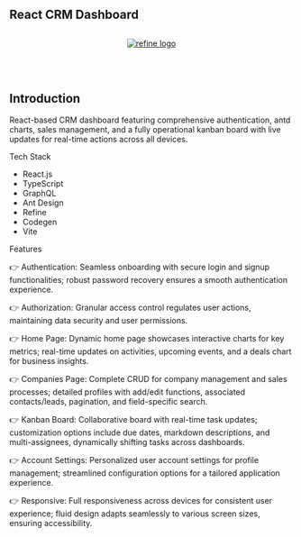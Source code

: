 ## React CRM Dashboard

<div align="center" style="margin: 30px;">
    <a href="https://refine.dev">
    <img alt="refine logo" src="https://refine.ams3.cdn.digitaloceanspaces.com/readme/refine-readme-banner.png">
    </a>
</div>
<br/>

## Introduction
React-based CRM dashboard featuring comprehensive authentication, antd charts, sales management, and a fully operational kanban board with live updates for real-time actions across all devices.

Tech Stack

- React.js
- TypeScript
- GraphQL
- Ant Design
- Refine
- Codegen
- Vite

Features

👉 Authentication: Seamless onboarding with secure login and signup functionalities; robust password recovery ensures a smooth authentication experience.

👉 Authorization: Granular access control regulates user actions, maintaining data security and user permissions.

👉 Home Page: Dynamic home page showcases interactive charts for key metrics; real-time updates on activities, upcoming events, and a deals chart for business insights.

👉 Companies Page: Complete CRUD for company management and sales processes; detailed profiles with add/edit functions, associated contacts/leads, pagination, and field-specific search.

👉 Kanban Board: Collaborative board with real-time task updates; customization options include due dates, markdown descriptions, and multi-assignees, dynamically shifting tasks across dashboards.

👉 Account Settings: Personalized user account settings for profile management; streamlined configuration options for a tailored application experience.

👉 Responsive: Full responsiveness across devices for consistent user experience; fluid design adapts seamlessly to various screen sizes, ensuring accessibility.
